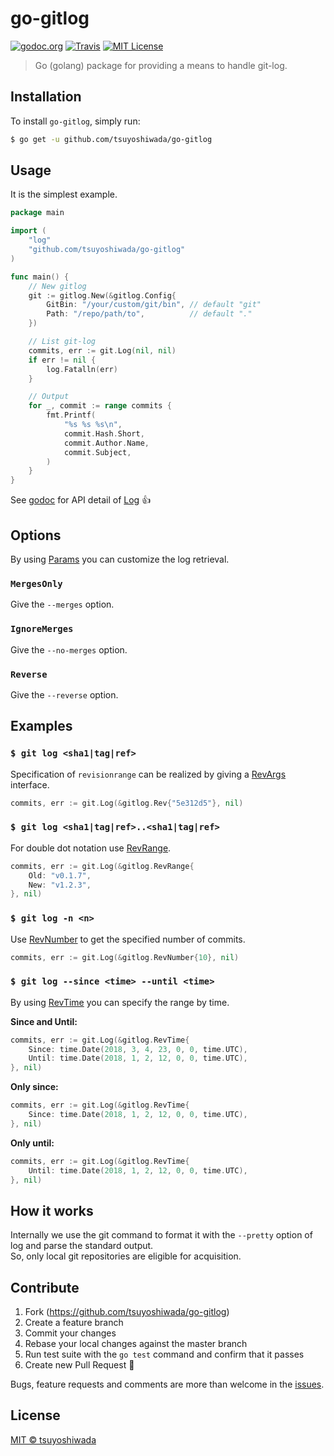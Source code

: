 # go-gitlog

[![godoc.org](https://img.shields.io/badge/godoc-reference-blue.svg?style=flat-square)](https://godoc.org/github.com/tsuyoshiwada/go-gitlog)
[![Travis](https://img.shields.io/travis/tsuyoshiwada/go-gitlog.svg?style=flat-square)](https://travis-ci.org/tsuyoshiwada/go-gitlog)
[![MIT License](http://img.shields.io/badge/license-MIT-blue.svg?style=flat-square)](https://github.com/tsuyoshiwada/go-gitlog/blob/master/LICENSE)

> Go (golang) package for providing a means to handle git-log.




## Installation

To install `go-gitlog`, simply run:

```bash
$ go get -u github.com/tsuyoshiwada/go-gitlog
```




## Usage

It is the simplest example.

```go
package main

import (
	"log"
	"github.com/tsuyoshiwada/go-gitlog"
)

func main() {
	// New gitlog
	git := gitlog.New(&gitlog.Config{
		GitBin: "/your/custom/git/bin", // default "git"
		Path: "/repo/path/to",          // default "."
	})

	// List git-log
	commits, err := git.Log(nil, nil)
	if err != nil {
		log.Fatalln(err)
	}

	// Output
	for _, commit := range commits {
		fmt.Printf(
			"%s %s %s\n",
			commit.Hash.Short,
			commit.Author.Name,
			commit.Subject,
		)
	}
}
```

See [godoc](https://godoc.org/github.com/tsuyoshiwada/go-gitlog) for API detail of [Log](https://godoc.org/github.com/tsuyoshiwada/go-gitlog#GitLog) :+1:




## Options

By using [Params](https://godoc.org/github.com/tsuyoshiwada/go-gitlog#Params) you can customize the log retrieval.


### `MergesOnly`

Give the `--merges` option.


### `IgnoreMerges`

Give the `--no-merges` option.


### `Reverse`

Give the `--reverse` option.




## Examples


### `$ git log <sha1|tag|ref>`

Specification of `revisionrange` can be realized by giving a [RevArgs](https://godoc.org/github.com/tsuyoshiwada/go-gitlog#RevArgs) interface.

```go
commits, err := git.Log(&gitlog.Rev{"5e312d5"}, nil)
```


### `$ git log <sha1|tag|ref>..<sha1|tag|ref>`

For double dot notation use [RevRange](https://godoc.org/github.com/tsuyoshiwada/go-gitlog#RevRange).

```go
commits, err := git.Log(&gitlog.RevRange{
	Old: "v0.1.7",
	New: "v1.2.3",
}, nil)
```


### `$ git log -n <n>`

Use [RevNumber](https://godoc.org/github.com/tsuyoshiwada/go-gitlog#RevNumber) to get the specified number of commits.

```go
commits, err := git.Log(&gitlog.RevNumber{10}, nil)
```


### `$ git log --since <time> --until <time>`

By using [RevTime](https://godoc.org/github.com/tsuyoshiwada/go-gitlog#RevTime) you can specify the range by time.

**Since and Until:**

```go
commits, err := git.Log(&gitlog.RevTime{
	Since: time.Date(2018, 3, 4, 23, 0, 0, time.UTC),
	Until: time.Date(2018, 1, 2, 12, 0, 0, time.UTC),
}, nil)
```

**Only since:**

```go
commits, err := git.Log(&gitlog.RevTime{
	Since: time.Date(2018, 1, 2, 12, 0, 0, time.UTC),
}, nil)
```

**Only until:**

```go
commits, err := git.Log(&gitlog.RevTime{
	Until: time.Date(2018, 1, 2, 12, 0, 0, time.UTC),
}, nil)
```




## How it works

Internally we use the git command to format it with the `--pretty` option of log and parse the standard output.  
So, only local git repositories are eligible for acquisition.




## Contribute

1. Fork (https://github.com/tsuyoshiwada/go-gitlog)
1. Create a feature branch
1. Commit your changes
1. Rebase your local changes against the master branch
1. Run test suite with the `go test` command and confirm that it passes
1. Create new Pull Request :muscle:

Bugs, feature requests and comments are more than welcome in the [issues](https://github.com/tsuyoshiwada/go-gitlog/issues).




## License

[MIT © tsuyoshiwada](./LICENSE)
